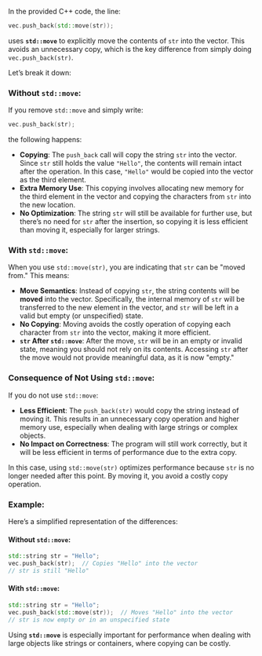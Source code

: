 In the provided C++ code, the line:

```cpp
vec.push_back(std::move(str));
```

uses **`std::move`** to explicitly move the contents of `str` into the vector. This avoids an unnecessary copy, which is the key difference from simply doing `vec.push_back(str)`.

Let’s break it down:

### Without `std::move`:
If you remove `std::move` and simply write:
```cpp
vec.push_back(str);
```
the following happens:
- **Copying**: The `push_back` call will copy the string `str` into the vector. Since `str` still holds the value `"Hello"`, the contents will remain intact after the operation. In this case, `"Hello"` would be copied into the vector as the third element.
- **Extra Memory Use**: This copying involves allocating new memory for the third element in the vector and copying the characters from `str` into the new location.
- **No Optimization**: The string `str` will still be available for further use, but there’s no need for `str` after the insertion, so copying it is less efficient than moving it, especially for larger strings.

### With `std::move`:
When you use `std::move(str)`, you are indicating that `str` can be "moved from." This means:
- **Move Semantics**: Instead of copying `str`, the string contents will be **moved** into the vector. Specifically, the internal memory of `str` will be transferred to the new element in the vector, and `str` will be left in a valid but empty (or unspecified) state.
- **No Copying**: Moving avoids the costly operation of copying each character from `str` into the vector, making it more efficient.
- **`str` After `std::move`**: After the move, `str` will be in an empty or invalid state, meaning you should not rely on its contents. Accessing `str` after the move would not provide meaningful data, as it is now "empty."

### Consequence of Not Using `std::move`:
If you do not use `std::move`:
- **Less Efficient**: The `push_back(str)` would copy the string instead of moving it. This results in an unnecessary copy operation and higher memory use, especially when dealing with large strings or complex objects.
- **No Impact on Correctness**: The program will still work correctly, but it will be less efficient in terms of performance due to the extra copy.
  
In this case, using `std::move(str)` optimizes performance because `str` is no longer needed after this point. By moving it, you avoid a costly copy operation.

### Example:
Here’s a simplified representation of the differences:

#### Without `std::move`:
```cpp
std::string str = "Hello";
vec.push_back(str);  // Copies "Hello" into the vector
// str is still "Hello"
```

#### With `std::move`:
```cpp
std::string str = "Hello";
vec.push_back(std::move(str));  // Moves "Hello" into the vector
// str is now empty or in an unspecified state
```

Using **`std::move`** is especially important for performance when dealing with large objects like strings or containers, where copying can be costly.
